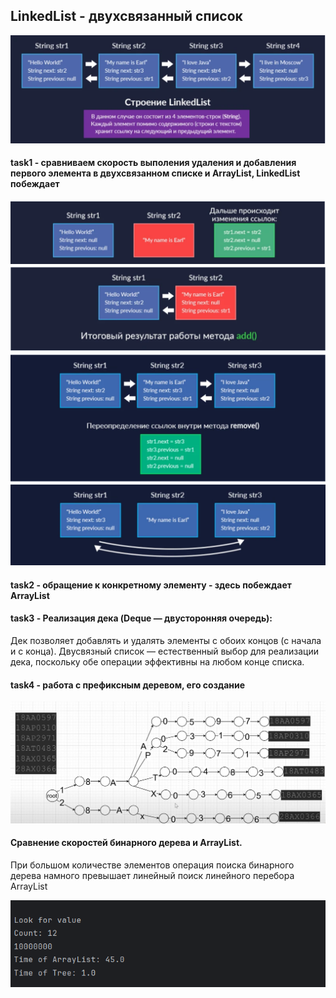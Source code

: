 ## LinkedList - двухсвязанный список
![LinkedList](./imgGit/img.png)
#### task1 - сравниваем скорость выполения удаления и добавления первого элемента в двухсвязанном списке и ArrayList, LinkedList побеждает
![add](./imgGit/img_1.png)
![add](./imgGit/img_2.png)
![remove2](./imgGit/img_3.png)
![remove](./imgGit/img_4.png)
#### task2 - обращение к конкретному элементу - здесь побеждает ArrayList 
#### task3 -  Реализация дека (Deque — двусторонняя очередь):

Дек позволяет добавлять и удалять элементы с обоих концов (с начала и с конца). Двусвязный список — естественный выбор для реализации дека, поскольку обе операции эффективны на любом конце списка. 
#### task4 - работа с префиксным деревом, его создание 
![tree](./imgGit/img_5.png) 

#### Сравнение скоростей бинарного дерева и ArrayList.
При большом количестве элементов операция поиска бинарного дерева намного превышает линейный поиск линейного перебора ArrayList

![BinarySearch](./imgGit/img_6.png)

